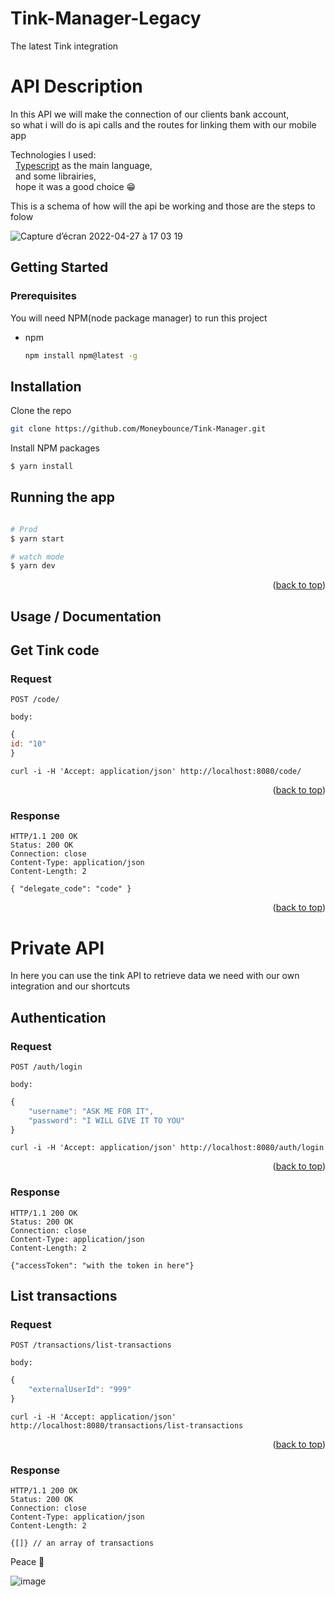 <div id="top"></div>

# Tink-Manager-Legacy
The latest Tink integration
# API Description
In this API we will make the connection of our clients bank account,<br>
so what i will do is api calls and the routes for linking them with our mobile app

Technologies I used:<br>
  &nbsp; [Typescript](https://www.typescriptlang.org/) as the main language,<br>
  &nbsp; and some librairies,<br>
  &nbsp; hope it was a good choice 😁


This is a schema of how will the api be working and those are the steps to folow<br>

![Capture d’écran 2022-04-27 à 17 03 19](https://user-images.githubusercontent.com/67472505/165549520-c43667ca-c6fe-41f1-8aba-4877c077ac00.png)

<!-- GETTING STARTED -->
## Getting Started

### Prerequisites

You will need NPM(node package manager) to run this project
* npm
  ```sh
  npm install npm@latest -g
  ```
## Installation
Clone the repo
   ```sh
   git clone https://github.com/Moneybounce/Tink-Manager.git
   ```
Install NPM packages   
```bash
$ yarn install
```
## Running the app
```bash

# Prod
$ yarn start

# watch mode
$ yarn dev
```
<p align="right">(<a href="#top">back to top</a>)</p>

## Usage / Documentation 

## Get Tink code

### Request

`POST /code/`

`body: `
```javascript
{
id: "10"
}
```
    curl -i -H 'Accept: application/json' http://localhost:8080/code/
    
<p align="right">(<a href="#top">back to top</a>)</p>

    
### Response

    HTTP/1.1 200 OK
    Status: 200 OK
    Connection: close
    Content-Type: application/json
    Content-Length: 2

    { "delegate_code": "code" }
    
<p align="right">(<a href="#top">back to top</a>)</p>

# Private API
In here you can use the tink API to retrieve data we need with our own integration and our shortcuts

## Authentication

### Request

`POST /auth/login`

`body: `
```javascript
{
    "username": "ASK ME FOR IT",
    "password": "I WILL GIVE IT TO YOU"
}
```
    curl -i -H 'Accept: application/json' http://localhost:8080/auth/login
    
<p align="right">(<a href="#top">back to top</a>)</p>

    
### Response

    HTTP/1.1 200 OK
    Status: 200 OK
    Connection: close
    Content-Type: application/json
    Content-Length: 2

    {"accessToken": "with the token in here"}

## List transactions

### Request

`POST /transactions/list-transactions`

`body: `
```javascript
{
    "externalUserId": "999"
}
```
    curl -i -H 'Accept: application/json' http://localhost:8080/transactions/list-transactions
    
<p align="right">(<a href="#top">back to top</a>)</p>

    
### Response

    HTTP/1.1 200 OK
    Status: 200 OK
    Connection: close
    Content-Type: application/json
    Content-Length: 2

    {[]} // an array of transactions 


Peace 🤘

![image](https://user-images.githubusercontent.com/67472505/165550168-c0fc9ae0-7d5b-46ec-b651-d3a2fcbf4fed.png)


